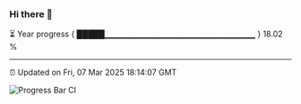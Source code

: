 ### Hi there 👋

⏳ Year progress { █████▁▁▁▁▁▁▁▁▁▁▁▁▁▁▁▁▁▁▁▁▁▁▁▁▁ } 18.02 %

---

⏰ Updated on Fri, 07 Mar 2025 18:14:07 GMT

![Progress Bar CI](https://github.com/Shyam-Makwana/GitHub-Actions-Demo/workflows/Progress%20Bar%20CI/badge.svg)
